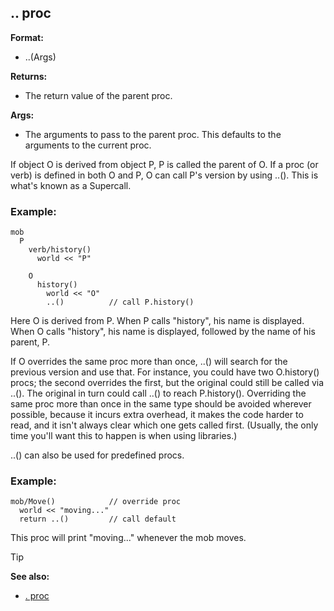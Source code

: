 ## .. proc

**Format:**
+   ..(Args)

**Returns:**
+   The return value of the parent proc.

**Args:**
+   The arguments to pass to the parent proc. This defaults to the
    arguments to the current proc.


If object O is derived from object P, P is called the parent of
O. If a proc (or verb) is defined in both O and P, O can call P\'s
version by using ..().  This is what's known as a Supercall.
### Example:

``` dm
mob
  P
    verb/history()
      world << "P"

    O
      history()
        world << "O"
        ..()          // call P.history()
```

Here O is derived from P. When P calls "history", his name is displayed.
When O calls "history", his name is displayed, followed by the name of his
parent, P. 

If O overrides the same proc more than once, ..()
will search for the previous version and use that. For instance, you
could have two O.history() procs; the second overrides the first, but
the original could still be called via ..(). The original in turn could
call ..() to reach P.history(). Overriding the same proc more than once
in the same type should be avoided wherever possible, because it incurs
extra overhead, it makes the code harder to read, and it isn\'t always
clear which one gets called first. (Usually, the only time you\'ll want
this to happen is when using libraries.) 

..() can also be used for predefined procs.
### Example:

``` dm
mob/Move()            // override proc
  world << "moving..."
  return ..()         // call default
```
 
This proc will print "moving..." whenever the mob moves.

> [!TIP] 
> **See also:**
> +   [. proc](/ref/proc/..md) 